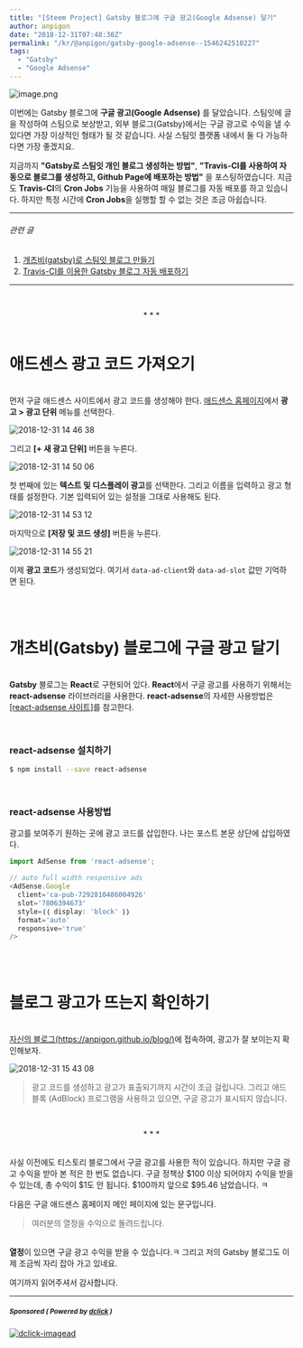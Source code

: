 ```yaml
---
title: "[Steem Project] Gatsby 블로그에 구글 광고(Google Adsense) 달기"
author: anpigon
date: "2018-12-31T07:48:30Z"
permalink: "/kr/@anpigon/gatsby-google-adsense--1546242510227"
tags:
  - "Gatsby"  
  - "Google Adsense"
---
```

![image.png](https://ipfs.busy.org/ipfs/QmcBD5iW3f6Y8ARqGynSzFYPwiMDzqZaNwo3kRwVJ4LhHZ)

이번에는 Gatsby 블로그에 **구글 광고(Google Adsense)** 를 달았습니다. 스팀잇에 글을 작성하여 스팀으로 보상받고, 외부 블로그(Gatsby)에서는 구글 광고로 수익을 낼 수 있다면 가장 이상적인 형태가 될 것 같습니다. 사실 스팀잇 플랫폼 내에서 둘 다 가능하다면 가장 좋겠지요.

지금까지 **"Gatsby로 스팀잇 개인 블로그 생성하는 방법"**, **"Travis-CI를 사용하여 자동으로 블로그를 생성하고, Github Page에 배포하는 방법"** 을 포스팅하였습니다. 지금도 **Travis-CI**의 **Cron Jobs** 기능을 사용하여 매일 블로그를 자동 배포를 하고 있습니다. 하지만 특정 시간에 **Cron Jobs**을 실행할 할 수 없는 것은 조금 아쉽습니다.

___

###### 관련 글
1. [개츠비(gatsby)로 스팀잇 블로그 만들기](https://steemit.com/kr/@anpigon/gatsby--1545544522965)
2. [Travis-CI를 이용한 Gatsby 블로그 자동 배포하기](https://steemit.com/kr/@anpigon/travisci-gatsby--1545840561400)
___

<br><center>* * *</center><br>

# 애드센스 광고 코드 가져오기

<br>먼저 구글 애드센스 사이트에서 광고 코드를 생성해야 한다. [애드센스 홈페이지](https://www.google.com/adsense/)에서 **광고 > 광고 단위** 메뉴를 선택한다.

![2018-12-31 14 46 38](https://user-images.githubusercontent.com/3969643/50555101-07501180-0d0b-11e9-8317-1733272ad739.png)

그리고 **[+ 새 광고 단위]** 버튼을 누른다.

![2018-12-31 14 50 06](https://user-images.githubusercontent.com/3969643/50555145-79c0f180-0d0b-11e9-8606-addc382d73f4.png)

첫 번째에 있는 **텍스트 및 디스플레이 광고**를 선택한다. 그리고 이름을 입력하고 광고 형태를 설정한다. 기본 입력되어 있는 설정을 그대로 사용해도 된다.

![2018-12-31 14 53 12](https://user-images.githubusercontent.com/3969643/50555174-d2908a00-0d0b-11e9-833f-f7fc51267b0b.png)

 마지막으로 **[저장 및 코드 생성]** 버튼을 누른다.

![2018-12-31 14 55 21](https://user-images.githubusercontent.com/3969643/50555190-1edbca00-0d0c-11e9-8750-44847dcf4e1f.png)

이제 **광고 코드**가 생성되었다. 여기서 `data-ad-client`와 `data-ad-slot` 값만 기억하면 된다.

<br><br>

# 개츠비(Gatsby) 블로그에 구글 광고 달기

<br>**Gatsby** 블로그는 **React**로 구현되어 있다. **React**에서 구글 광고를 사용하기 위해서는 **react-adsense** 라이브러리을 사용한다. **react-adsense**의 자세한 사용방법은 [[react-adsense 사이트]](https://github.com/hustcc/react-adsense)를 참고한다.

<br>

### react-adsense  설치하기

``` bash
$ npm install --save react-adsense
```

<br>

### react-adsense 사용방법

광고를 보여주기 원하는 곳에 광고 코드를 삽입한다. 나는 포스트 본문 상단에 삽입하였다.

```js
import AdSense from 'react-adsense';

// auto full width responsive ads
<AdSense.Google
  client='ca-pub-7292810486004926'
  slot='7806394673'
  style=｛｛ display: 'block' ｝｝
  format='auto'
  responsive='true'
/>
```

<br><br>

# 블로그 광고가 뜨는지 확인하기

<br>[자신의 블로그(https://anpigon.github.io/blog/)](https://anpigon.github.io/blog/)에 접속하여, 광고가 잘 보이는지 확인해보자. 

![2018-12-31 15 43 08](https://user-images.githubusercontent.com/3969643/50555672-d70c7100-0d12-11e9-89a8-f81f649daef9.png)
> 광고 코드를 생성하고 광고가 표출되기까지 시간이 조금 걸립니다. 그리고 애드블록 (AdBlock) 프로그램을 사용하고 있으면, 구글 광고가 표시되지 않습니다.

<br><center>* * *</center><br>

사실 이전에도 티스토리 블로그에서 구글 광고를 사용한 적이 있습니다. 하지만 구글 광고 수익을 받아 본 적은 한 번도 없습니다. 구글 정책상 $100 이상 되어야지 수익을 받을 수 있는데, 총 수익이 $1도 안 됩니다. $100까지 앞으로 $95.46 남았습니다. ㅋ 

다음은 구글 애드센스 홈페이지 메인 페이지에 있는 문구입니다.
> 여러분의 열정을 수익으로 돌려드립니다.

<br>**열정**이 있으면 구글 광고 수익을 받을 수 있습니다.ㅋ 그리고 저의 Gatsby 블로그도 이제 조금씩 자리 잡아 가고 있네요.

여기까지 읽어주셔서 감사합니다.


---

#####  <sub> **Sponsored ( Powered by [dclick](https://www.dclick.io) )** </sub>
[![dclick-imagead](https://steemitimages.com/0x0/https://cdn.steemitimages.com/DQmSwkE4cySARFCKdemZWVwyk8dxh7HeDNiqwuVmWR3RBXE/Group％205.png)](https://api.dclick.io/v1/c?x=eyJhbGciOiJIUzI1NiIsInR5cCI6IkpXVCJ9.eyJjIjoiYW5waWdvbiIsInMiOiJnYXRzYnktZ29vZ2xlLWFkc2Vuc2UtLTE1NDYyNDI1MTAyMjciLCJhIjpbImktMiJdLCJ1cmwiOiJodHRwczovL3d3dy5kY2xpY2suaW8iLCJpYXQiOjE1NDYyNDI1MTAsImV4cCI6MTg2MTYwMjUxMH0.uycakUmnP82ygyTyaUJC44elwRzAYvpq09iQR9_0VjY)